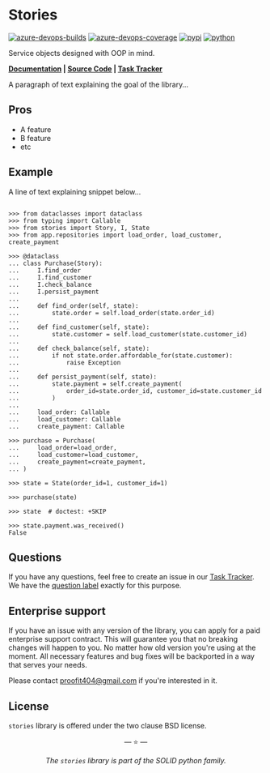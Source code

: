 # Stories

[![azure-devops-builds](https://img.shields.io/azure-devops/build/proofit404/stories/16?style=flat-square)](https://dev.azure.com/proofit404/stories/_build/latest?definitionId=16&branchName=master)
[![azure-devops-coverage](https://img.shields.io/azure-devops/coverage/proofit404/stories/16?style=flat-square)](https://dev.azure.com/proofit404/stories/_build/latest?definitionId=16&branchName=master)
[![pypi](https://img.shields.io/pypi/v/stories?style=flat-square)](https://pypi.org/project/stories)
[![python](https://img.shields.io/pypi/pyversions/stories?style=flat-square)](https://pypi.org/project/stories)

Service objects designed with OOP in mind.

**[Documentation](https://proofit404.github.io/stories) |
[Source Code](https://github.com/proofit404/stories) |
[Task Tracker](https://github.com/proofit404/stories/issues)**

A paragraph of text explaining the goal of the library…

## Pros

- A feature
- B feature
- etc

## Example

A line of text explaining snippet below…

```pycon

>>> from dataclasses import dataclass
>>> from typing import Callable
>>> from stories import Story, I, State
>>> from app.repositories import load_order, load_customer, create_payment

>>> @dataclass
... class Purchase(Story):
...     I.find_order
...     I.find_customer
...     I.check_balance
...     I.persist_payment
...
...     def find_order(self, state):
...         state.order = self.load_order(state.order_id)
...
...     def find_customer(self, state):
...         state.customer = self.load_customer(state.customer_id)
...
...     def check_balance(self, state):
...         if not state.order.affordable_for(state.customer):
...             raise Exception
...
...     def persist_payment(self, state):
...         state.payment = self.create_payment(
...             order_id=state.order_id, customer_id=state.customer_id
...         )
...
...     load_order: Callable
...     load_customer: Callable
...     create_payment: Callable

>>> purchase = Purchase(
...     load_order=load_order,
...     load_customer=load_customer,
...     create_payment=create_payment,
... )

>>> state = State(order_id=1, customer_id=1)

>>> purchase(state)

>>> state  # doctest: +SKIP

>>> state.payment.was_received()
False

```

## Questions

If you have any questions, feel free to create an issue in our
[Task Tracker](https://github.com/proofit404/stories/issues). We have the
[question label](https://github.com/proofit404/stories/issues?q=is%3Aopen+is%3Aissue+label%3Aquestion)
exactly for this purpose.

## Enterprise support

If you have an issue with any version of the library, you can apply for a paid
enterprise support contract. This will guarantee you that no breaking changes
will happen to you. No matter how old version you're using at the moment. All
necessary features and bug fixes will be backported in a way that serves your
needs.

Please contact [proofit404@gmail.com](mailto:proofit404@gmail.com) if you're
interested in it.

## License

`stories` library is offered under the two clause BSD license.

<p align="center">&mdash; ⭐ &mdash;</p>
<p align="center"><i>The <code>stories</code> library is part of the SOLID python family.</i></p>
